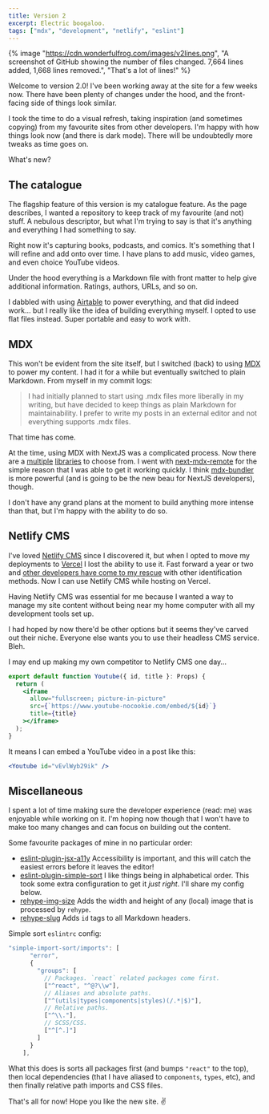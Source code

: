 ```yaml
---
title: Version 2
excerpt: Electric boogaloo.
tags: ["mdx", "development", "netlify", "eslint"]
---
```


{% image "https://cdn.wonderfulfrog.com/images/v2lines.png", "A screenshot of GitHub showing the number of files changed. 7,664 lines added, 1,668 lines removed.", "That's a lot of lines!" %}

Welcome to version 2.0! I've been working away at the site for a few weeks now. There have been plenty of changes under the hood, and the front-facing side of things look similar.

I took the time to do a visual refresh, taking inspiration (and sometimes copying) from my favourite sites from other developers. I'm happy with how things look now (and there is dark mode). There will be undoubtedly more tweaks as time goes on.

What's new?

## The catalogue

The flagship feature of this version is my catalogue feature. As the page describes, I wanted a repository to keep track of my favourite (and not) stuff. A nebulous descriptor, but what I'm trying to say is that it's anything and everything I had something to say.

Right now it's capturing books, podcasts, and comics. It's something that I will refine and add onto over time. I have plans to add music, video games, and even choice YouTube videos.

Under the hood everything is a Markdown file with front matter to help give additional information. Ratings, authors, URLs, and so on.

I dabbled with using [Airtable](https://airtable.com) to power everything, and that did indeed work… but I really like the idea of building everything myself. I opted to use flat files instead. Super portable and easy to work with.

## MDX

This won't be evident from the site itself, but I switched (back) to using [MDX](https://mdxjs.com/) to power my content. I had it for a while but eventually switched to plain Markdown. From myself in my commit logs:

> I had initially planned to start using .mdx files more liberally in my writing, but have decided to keep things as plain Markdown for maintainability. I prefer to write my posts in an external editor and not everything supports .mdx files.

That time has come.

At the time, using MDX with NextJS was a complicated process. Now there are a [multiple](https://github.com/vercel/next.js/tree/canary/packages/next-mdx) [libraries](https://github.com/kentcdodds/mdx-bundler) to choose from. I went with [next-mdx-remote](https://github.com/hashicorp/next-mdx-remote) for the simple reason that I was able to get it working quickly. I think [mdx-bundler](https://github.com/kentcdodds/mdx-bundler) is more powerful (and is going to be the new beau for NextJS developers), though.

I don't have any grand plans at the moment to build anything more intense than that, but I'm happy with the ability to do so.

## Netlify CMS

I've loved [Netlify CMS](https://www.netlifycms.org/) since I discovered it, but when I opted to move my deployments to [Vercel](https://vercel.com/) I lost the ability to use it. Fast forward a year or two and [other developers have come to my rescue](https://github.com/ublabs/netlify-cms-oauth) with other identification methods. Now I can use Netlify CMS while hosting on Vercel.

Having Netlify CMS was essential for me because I wanted a way to manage my site content without being near my home computer with all my development tools set up.

I had hoped by now there'd be other options but it seems they've carved out their niche. Everyone else wants you to use their headless CMS service. Bleh.

I may end up making my own competitor to Netlify CMS one day…

```jsx
export default function Youtube({ id, title }: Props) {
  return (
    <iframe
      allow="fullscreen; picture-in-picture"
      src={`https://www.youtube-nocookie.com/embed/${id}`}
      title={title}
    ></iframe>
  );
}
```

It means I can embed a YouTube video in a post like this:

```jsx
<Youtube id="vEvlWyb29ik" />
```

## Miscellaneous

I spent a lot of time making sure the developer experience (read: me) was enjoyable while working on it. I'm hoping now though that I won't have to make too many changes and can focus on building out the content.

Some favourite packages of mine in no particular order:

- [eslint-plugin-jsx-a11y](https://github.com/jsx-eslint/eslint-plugin-jsx-a11y) Accessibility is important, and this will catch the easiest errors before it leaves the editor!
- [eslint-plugin-simple-sort](https://github.com/lydell/eslint-plugin-simple-import-sort) I like things being in alphabetical order. This took some extra configuration to get it _just right_. I'll share my config below.
- [rehype-img-size](https://github.com/ksoichiro/rehype-img-size) Adds the width and height of any (local) image that is processed by `rehype`.
- [rehype-slug](https://github.com/rehypejs/rehype-slug) Adds `id` tags to all Markdown headers.

Simple sort `eslintrc` config:

```js
"simple-import-sort/imports": [
      "error",
      {
        "groups": [
          // Packages. `react` related packages come first.
          ["^react", "^@?\\w"],
          // Aliases and absolute paths.
          ["^(utils|types|components|styles)(/.*|$)"],
          // Relative paths.
          ["^\\."],
          // SCSS/CSS.
          ["^[^.]"]
        ]
      }
    ],
```

What this does is sorts all packages first (and bumps `"react"` to the top), then local dependencies (that I have aliased to `components`, `types`, etc), and then finally relative path imports and CSS files.

That's all for now! Hope you like the new site. ✌️
